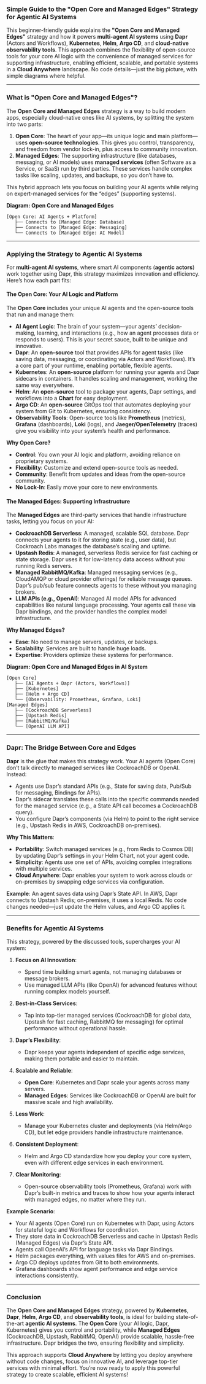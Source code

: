### Simple Guide to the "Open Core and Managed Edges" Strategy for Agentic AI Systems

This beginner-friendly guide explains the **"Open Core and Managed Edges"** strategy and how it powers **multi-agent AI systems** using **Dapr** (Actors and Workflows), **Kubernetes**, **Helm**, **Argo CD**, and **cloud-native observability tools**. This approach combines the flexibility of open-source tools for your core AI logic with the convenience of managed services for supporting infrastructure, enabling efficient, scalable, and portable systems in a **Cloud Anywhere** landscape. No code details—just the big picture, with simple diagrams where helpful.

---

### What is "Open Core and Managed Edges"?

The **Open Core and Managed Edges** strategy is a way to build modern apps, especially cloud-native ones like AI systems, by splitting the system into two parts:

1. **Open Core**: The heart of your app—its unique logic and main platform—uses **open-source technologies**. This gives you control, transparency, and freedom from vendor lock-in, plus access to community innovation.
2. **Managed Edges**: The supporting infrastructure (like databases, messaging, or AI models) uses **managed services** (often Software as a Service, or SaaS) run by third parties. These services handle complex tasks like scaling, updates, and backups, so you don’t have to.

This hybrid approach lets you focus on building your AI agents while relying on expert-managed services for the “edges” (supporting systems).

**Diagram: Open Core and Managed Edges**

```
[Open Core: AI Agents + Platform]
   ├── Connects to [Managed Edge: Database]
   ├── Connects to [Managed Edge: Messaging]
   └── Connects to [Managed Edge: AI Model]
```

---

### Applying the Strategy to Agentic AI Systems

For **multi-agent AI systems**, where smart AI components (**agentic actors**) work together using Dapr, this strategy maximizes innovation and efficiency. Here’s how each part fits:

#### The Open Core: Your AI Logic and Platform

The **Open Core** includes your unique AI agents and the open-source tools that run and manage them:

- **AI Agent Logic**: The brain of your system—your agents’ decision-making, learning, and interactions (e.g., how an agent processes data or responds to users). This is your secret sauce, built to be unique and innovative.
- **Dapr**: An **open-source** tool that provides APIs for agent tasks (like saving data, messaging, or coordinating via Actors and Workflows). It’s a core part of your runtime, enabling portable, flexible agents.
- **Kubernetes**: An **open-source** platform for running your agents and Dapr sidecars in containers. It handles scaling and management, working the same way everywhere.
- **Helm**: An **open-source** tool to package your agents, Dapr settings, and workflows into a **Chart** for easy deployment.
- **Argo CD**: An **open-source** GitOps tool that automates deploying your system from Git to Kubernetes, ensuring consistency.
- **Observability Tools**: Open-source tools like **Prometheus** (metrics), **Grafana** (dashboards), **Loki** (logs), and **Jaeger/OpenTelemetry** (traces) give you visibility into your system’s health and performance.

**Why Open Core?**
- **Control**: You own your AI logic and platform, avoiding reliance on proprietary systems.
- **Flexibility**: Customize and extend open-source tools as needed.
- **Community**: Benefit from updates and ideas from the open-source community.
- **No Lock-In**: Easily move your core to new environments.

#### The Managed Edges: Supporting Infrastructure

The **Managed Edges** are third-party services that handle infrastructure tasks, letting you focus on your AI:

- **CockroachDB Serverless**: A managed, scalable SQL database. Dapr connects your agents to it for storing state (e.g., user data), but Cockroach Labs manages the database’s scaling and uptime.
- **Upstash Redis**: A managed, serverless Redis service for fast caching or state storage. Dapr uses it for low-latency data access without you running Redis servers.
- **Managed RabbitMQ/Kafka**: Managed messaging services (e.g., CloudAMQP or cloud provider offerings) for reliable message queues. Dapr’s pub/sub feature connects agents to these without you managing brokers.
- **LLM APIs (e.g., OpenAI)**: Managed AI model APIs for advanced capabilities like natural language processing. Your agents call these via Dapr bindings, and the provider handles the complex model infrastructure.

**Why Managed Edges?**
- **Ease**: No need to manage servers, updates, or backups.
- **Scalability**: Services are built to handle huge loads.
- **Expertise**: Providers optimize these systems for performance.

**Diagram: Open Core and Managed Edges in AI System**

```
[Open Core]
   ├── [AI Agents + Dapr (Actors, Workflows)]
   ├── [Kubernetes]
   ├── [Helm + Argo CD]
   └── [Observability: Prometheus, Grafana, Loki]
[Managed Edges]
   ├── [CockroachDB Serverless]
   ├── [Upstash Redis]
   ├── [RabbitMQ/Kafka]
   └── [OpenAI LLM API]
```

---

### Dapr: The Bridge Between Core and Edges

**Dapr** is the glue that makes this strategy work. Your AI agents (Open Core) don’t talk directly to managed services like CockroachDB or OpenAI. Instead:

- Agents use Dapr’s standard APIs (e.g., State for saving data, Pub/Sub for messaging, Bindings for APIs).
- Dapr’s sidecar translates these calls into the specific commands needed for the managed service (e.g., a State API call becomes a CockroachDB query).
- You configure Dapr’s components (via Helm) to point to the right service (e.g., Upstash Redis in AWS, CockroachDB on-premises).

**Why This Matters**:
- **Portability**: Switch managed services (e.g., from Redis to Cosmos DB) by updating Dapr’s settings in your Helm Chart, not your agent code.
- **Simplicity**: Agents use one set of APIs, avoiding complex integrations with multiple services.
- **Cloud Anywhere**: Dapr enables your system to work across clouds or on-premises by swapping edge services via configuration.

**Example**: An agent saves data using Dapr’s State API. In AWS, Dapr connects to Upstash Redis; on-premises, it uses a local Redis. No code changes needed—just update the Helm values, and Argo CD applies it.

---

### Benefits for Agentic AI Systems

This strategy, powered by the discussed tools, supercharges your AI system:

1. **Focus on AI Innovation**:
   - Spend time building smart agents, not managing databases or message brokers.
   - Use managed LLM APIs (like OpenAI) for advanced features without running complex models yourself.

2. **Best-in-Class Services**:
   - Tap into top-tier managed services (CockroachDB for global data, Upstash for fast caching, RabbitMQ for messaging) for optimal performance without operational hassle.

3. **Dapr’s Flexibility**:
   - Dapr keeps your agents independent of specific edge services, making them portable and easier to maintain.

4. **Scalable and Reliable**:
   - **Open Core**: Kubernetes and Dapr scale your agents across many servers.
   - **Managed Edges**: Services like CockroachDB or OpenAI are built for massive scale and high availability.

5. **Less Work**:
   - Manage your Kubernetes cluster and deployments (via Helm/Argo CD), but let edge providers handle infrastructure maintenance.

6. **Consistent Deployment**:
   - Helm and Argo CD standardize how you deploy your core system, even with different edge services in each environment.

7. **Clear Monitoring**:
   - Open-source observability tools (Prometheus, Grafana) work with Dapr’s built-in metrics and traces to show how your agents interact with managed edges, no matter where they run.

**Example Scenario**:
- Your AI agents (Open Core) run on Kubernetes with Dapr, using Actors for stateful logic and Workflows for coordination.
- They store data in CockroachDB Serverless and cache in Upstash Redis (Managed Edges) via Dapr’s State API.
- Agents call OpenAI’s API for language tasks via Dapr Bindings.
- Helm packages everything, with values files for AWS and on-premises.
- Argo CD deploys updates from Git to both environments.
- Grafana dashboards show agent performance and edge service interactions consistently.

---

### Conclusion

The **Open Core and Managed Edges** strategy, powered by **Kubernetes**, **Dapr**, **Helm**, **Argo CD**, and **observability tools**, is ideal for building state-of-the-art **agentic AI systems**. The **Open Core** (your AI logic, Dapr, Kubernetes) gives you control and portability, while **Managed Edges** (CockroachDB, Upstash, RabbitMQ, OpenAI) provide scalable, hassle-free infrastructure. Dapr bridges the two, ensuring flexibility and simplicity.

This approach supports **Cloud Anywhere** by letting you deploy anywhere without code changes, focus on innovative AI, and leverage top-tier services with minimal effort. You’re now ready to apply this powerful strategy to create scalable, efficient AI systems!